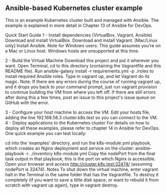 Ansible-based Kubernetes cluster example
--------------------------------------
This is an example Kubernetes cluster built and managed with Ansible. The example is explained in more detail in Chapter 13 of Ansible for DevOps.

Quick Start Guide
1 - Install dependencies (VirtualBox, Vagrant, Ansible)
Download and install VirtualBox.
Download and install Vagrant.
[Mac/Linux only] Install Ansible.
Note for Windows users: This guide assumes you're on a Mac or Linux host. Windows hosts are unsupported at this time.

2 - Build the Virtual Machine
Download this project and put it wherever you want.
Open Terminal, cd to this directory (containing the Vagrantfile and this README file).
Run ansible-galaxy install -r requirements.yml -p ./roles to install required Ansible roles.
Type in vagrant up, and let Vagrant do its magic.
Note: If there are any errors during the course of running vagrant up, and it drops you back to your command prompt, just run vagrant provision to continue building the VM from where you left off. If there are still errors after doing this a few times, post an issue to this project's issue queue on GitHub with the error.

3 - Configure your host machine to access the VM.
Edit your hosts file, adding the line 192.168.56.3  cluster.k8s.test so you can connect to the VM.
4 - Deploy applications to the Kubernetes cluster
For details on how to deploy all these examples, please refer to chapter 14 in Ansible for DevOps. One quick example you can test locally:

cd into the 'examples' directory, and run the k8s-module.yml playbook, which creates an Nginx deployment and service on the cluster: ansible-playbook -i ../inventory k8s-module.yml
Copy the nodePort from the final task output in that playbook; this is the port on which Nginx is accessible.
Open your browser and access http://cluster.k8s.test:32474/ (assuming nodePort is 32474).
Notes
To shut down the virtual machine, enter vagrant halt in the Terminal in the same folder that has the Vagrantfile. To destroy it completely (if you want to save a little disk space, or want to rebuild it from scratch with vagrant up again), type in vagrant destroy.